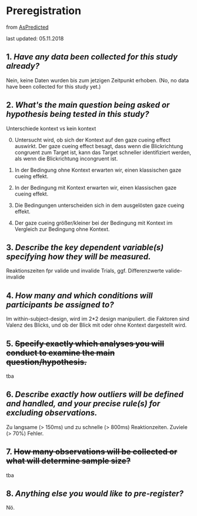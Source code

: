 # Preregistration 

from [AsPredicted](https://www.aspredicted.org)

last updated: 05.11.2018

## 1.  *Have any data been collected for this study already?*

Nein, keine Daten wurden bis zum jetzigen Zeitpunkt erhoben.
(No, no data have been collected for this study yet.)

## 2.  *What's the main question being asked or hypothesis being tested in this study?*

Unterschiede kontext vs kein kontext

0) Untersucht wird, ob sich der Kontext auf den gaze cueing effect auswirkt. Der gaze cueing effect besagt, dass wenn die Blickrichtung congruent zum Target ist, kann das Target schneller identifiziert werden, als wenn die Blickrichtung incongruent ist.

1) In der Bedingung ohne Kontext erwarten wir, einen klassischen gaze cueing effekt.
2) In der Bedingung mit Kontext erwarten wir, einen klassischen gaze cueing effekt.
3) Die Bedingungen unterscheiden sich in dem ausgelösten gaze cueing effekt. 
3) Der gaze cueing größer/kleiner bei der Bedingung mit Kontext im Vergleich zur Bedingung ohne Kontext.
 
## 3.  *Describe the key dependent variable(s) specifying how they will be measured.*

Reaktionszeiten fpr valide und invalide Trials, ggf. Differenzwerte valide-invalide

## 4.  *How many and which conditions will participants be assigned to?*

Im within-subject-design, wird im 2*2 design manipuliert. die Faktoren sind Valenz des Blicks, und ob der Blick mit oder ohne Kontext dargestellt wird. 

## 5.  ~~Specify exactly which analyses you will conduct to examine the main question/hypothesis.~~

tba

## 6.  *Describe exactly how outliers will be defined and handled, and your precise rule(s) for excluding observations.*

Zu langsame (> 150ms) und zu schnelle (> 800ms) Reaktionzeiten. Zuviele (> 70%) Fehler.  

## 7.  ~~How many observations will be collected or what will determine sample size?~~

tba

## 8.  *Anything else you would like to pre-register?*

Nö.
